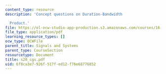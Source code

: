 ```yaml
---
content_type: resource
description: 'Concept questions on Duration-Bandwidth

  Product.'
file: https://ol-ocw-studio-app-production.s3.amazonaws.com/courses/16-01-unified-engineering-i-ii-iii-iv-fall-2005-spring-2006/6f8ca3e7926f517fed12f76e68776852_s20_cgs.pdf
file_type: application/pdf
learning_resource_types: []
ocw_type: OCWFile
parent_title: Signals and Systems
parent_type: CourseSection
resourcetype: Document
title: s20_cgs.pdf
uid: 6f8ca3e7-926f-517f-ed12-f76e68776852
---
```

